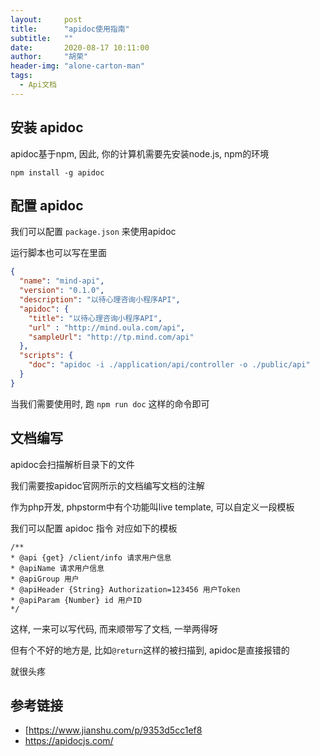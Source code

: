 ```yaml
---
layout:     post
title:      "apidoc使用指南"
subtitle:   ""
date:       2020-08-17 10:11:00
author:     "胡荣"
header-img: "alone-carton-man"
tags:
  - Api文档
---
```


## 安装 apidoc

apidoc基于npm, 因此, 你的计算机需要先安装node.js, npm的环境

```npm install -g apidoc```

## 配置 apidoc

我们可以配置 `package.json` 来使用apidoc

运行脚本也可以写在里面

```json
{
  "name": "mind-api",
  "version": "0.1.0",
  "description": "以待心理咨询小程序API",
  "apidoc": {
    "title": "以待心理咨询小程序API",
    "url" : "http://mind.oula.com/api",
    "sampleUrl": "http://tp.mind.com/api"
  },
  "scripts": {
    "doc": "apidoc -i ./application/api/controller -o ./public/api"
  }
}
```

当我们需要使用时, 跑 `npm run doc` 这样的命令即可


## 文档编写

apidoc会扫描解析目录下的文件

我们需要按apidoc官网所示的文档编写文档的注解

作为php开发, phpstorm中有个功能叫live template, 可以自定义一段模板

我们可以配置 apidoc 指令 对应如下的模板
```
/**
* @api {get} /client/info 请求用户信息
* @apiName 请求用户信息
* @apiGroup 用户
* @apiHeader {String} Authorization=123456 用户Token
* @apiParam {Number} id 用户ID
*/
```

这样, 一来可以写代码, 而来顺带写了文档, 一举两得呀

但有个不好的地方是, 比如`@return`这样的被扫描到, apidoc是直接报错的

就很头疼

## 参考链接
- [https://www.jianshu.com/p/9353d5cc1ef8
- https://apidocjs.com/
